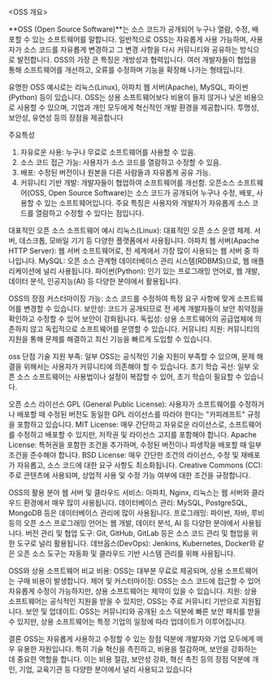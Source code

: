 <OSS 개요>

**OSS (Open Source Software)**는 소스 코드가 공개되어 누구나 열람, 수정, 배포할 수 있는 소프트웨어를 말합니다. 
일반적으로 OSS는 자유롭게 사용 가능하며, 사용자가 소스 코드를 자유롭게 변경하고 그 변경 사항을 다시 커뮤니티와 공유하는 방식으로 발전합니다.
 OSS의 가장 큰 특징은 개방성과 협력입니다. 여러 개발자들이 협업을 통해 소프트웨어를 개선하고, 오류를 수정하며 기능을 확장해 나가는 형태입니다.


유명한 OSS 예시로는 리눅스(Linux), 아파치 웹 서버(Apache), MySQL, 파이썬(Python) 등이 있습니다.
OSS는 상용 소프트웨어보다 비용이 들지 않거나 낮은 비용으로 사용할 수 있으며, 기업과 개인 모두에게 혁신적인 개발 환경을 제공합니다.
투명성, 보안성, 유연성 등의 장점을 제공합니다

 주요특성
1. 자유로운 사용: 누구나 무료로 소프트웨어를 사용할 수 있음.
2. 소스 코드 접근 가능: 사용자가 소스 코드를 열람하고 수정할 수 있음.
3. 배포: 수정된 버전이나 원본을 다른 사람들과 자유롭게 공유 가능.
4. 커뮤니티 기반 개발: 개발자들이 협업하여 소프트웨어를 개선함.
오픈소스 소프트웨어(OSS, Open Source Software)는 소스 코드가 공개되어 누구나 수정, 배포, 사용할 수 있는 소프트웨어입니다. 주요 특징은 사용자와 개발자가 자유롭게 소스 코드를 열람하고 수정할 수 있다는 점입니다.

대표적인 오픈 소스 소프트웨어 예시
리눅스(Linux): 대표적인 오픈 소스 운영 체제. 서버, 데스크톱, 모바일 기기 등 다양한 플랫폼에서 사용됩니다.
아파치 웹 서버(Apache HTTP Server): 웹 서버 소프트웨어로, 전 세계에서 가장 많이 사용되는 웹 서버 중 하나입니다.
MySQL: 오픈 소스 관계형 데이터베이스 관리 시스템(RDBMS)으로, 웹 애플리케이션에 널리 사용됩니다.
파이썬(Python): 인기 있는 프로그래밍 언어로, 웹 개발, 데이터 분석, 인공지능(AI) 등 다양한 분야에서 활용됩니다.

OSS의 장점
커스터마이징 가능: 소스 코드를 수정하여 특정 요구 사항에 맞게 소프트웨어를 변경할 수 있습니다.
보안성: 코드가 공개되므로 전 세계 개발자들이 보안 취약점을 확인하고 수정할 수 있어 보안이 강화됩니다.
독립성: 상용 소프트웨어의 공급업체에 의존하지 않고 독립적으로 소프트웨어를 운영할 수 있습니다.
커뮤니티 지원: 커뮤니티의 지원을 통해 문제를 해결하고 최신 기능을 빠르게 도입할 수 있습니다.

oss 단점
기술 지원 부족: 일부 OSS는 공식적인 기술 지원이 부족할 수 있으며, 문제 해결을 위해서는 사용자가 커뮤니티에 의존해야 할 수 있습니다.
초기 학습 곡선: 일부 오픈 소스 소프트웨어는 사용법이나 설정이 복잡할 수 있어, 초기 학습이 필요할 수 있습니다.

오픈 소스 라이선스
GPL (General Public License): 사용자가 소프트웨어를 수정하거나 배포할 때 수정된 버전도 동일한 GPL 라이선스를 따라야 한다는 "카피레프트" 규정을 포함하고 있습니다.
MIT License: 매우 간단하고 자유로운 라이선스로, 소프트웨어를 수정하고 배포할 수 있지만, 저작권 및 라이선스 고지를 포함해야 합니다.
Apache License: 특허권을 포함한 조건을 추가하며, 수정된 버전이나 파생작을 배포할 때 일부 조건을 준수해야 합니다.
BSD License: 매우 간단한 조건의 라이선스, 수정 및 재배포가 자유롭고, 소스 코드에 대한 요구 사항도 최소화됩니다.
Creative Commons (CC): 주로 콘텐츠에 사용되며, 상업적 사용 및 수정 가능 여부에 대한 조건을 규정합니다.

 OSS의 활용 분야
 웹 서버 및 클라우드 서비스: 아파치, Nginx, 리눅스는 웹 서버와 클라우드 환경에서 매우 많이 사용됩니다.
데이터베이스 관리: MySQL, PostgreSQL, MongoDB 등은 데이터베이스 관리에 많이 사용됩니다.
프로그래밍: 파이썬, 자바, 루비 등의 오픈 소스 프로그래밍 언어는 웹 개발, 데이터 분석, AI 등 다양한 분야에서 사용됩니다.
버전 관리 및 협업 도구: Git, GitHub, GitLab 등은 소스 코드 관리 및 협업을 위한 도구로 널리 활용됩니다.
데브옵스(DevOps): Jenkins, Kubernetes, Docker와 같은 오픈 소스 도구는 자동화 및 클라우드 기반 시스템 관리를 위해 사용됩니다.

 OSS와 상용 소프트웨어 비교
비용: OSS는 대부분 무료로 제공되며, 상용 소프트웨어는 구매 비용이 발생합니다.
제어 및 커스터마이징: OSS는 소스 코드에 접근할 수 있어 자유롭게 수정이 가능하지만, 상용 소프트웨어는 제약이 있을 수 있습니다.
지원: 상용 소프트웨어는 공식적인 지원을 받을 수 있지만, OSS는 주로 커뮤니티 기반으로 지원됩니다.
보안 및 업데이트: OSS는 커뮤니티와 공개된 소스 덕분에 빠른 보안 패치를 받을 수 있지만, 상용 소프트웨어는 특정 기업의 일정에 따라 업데이트가 이루어집니다.

결론
OSS는 자유롭게 사용하고 수정할 수 있는 장점 덕분에 개발자와 기업 모두에게 매우 유용한 자원입니다.
특히 기술 혁신을 촉진하고, 비용을 절감하며, 보안을 강화하는 데 중요한 역할을 합니다.
이는 비용 절감, 보안성 강화, 혁신 촉진 등의 장점 덕분에 개인, 기업, 교육기관 등 다양한 분야에서 널리 사용되고 있습니다
